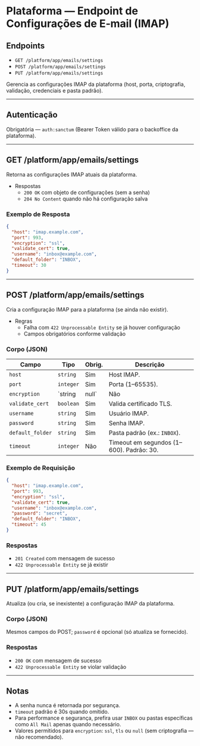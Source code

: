 # Plataforma — Endpoint de Configurações de E‑mail (IMAP)

## Endpoints

- `GET /platform/app/emails/settings`
- `POST /platform/app/emails/settings`
- `PUT /platform/app/emails/settings`

Gerencia as configurações IMAP da plataforma (host, porta, criptografia, validação, credenciais e pasta padrão).

---

## Autenticação

Obrigatória — `auth:sanctum` (Bearer Token válido para o backoffice da plataforma).

---

## GET /platform/app/emails/settings

Retorna as configurações IMAP atuais da plataforma.

- Respostas
  - `200 OK` com objeto de configurações (sem a senha)
  - `204 No Content` quando não há configuração salva

### Exemplo de Resposta
```json
{
  "host": "imap.example.com",
  "port": 993,
  "encryption": "ssl",
  "validate_cert": true,
  "username": "inbox@example.com",
  "default_folder": "INBOX",
  "timeout": 30
}
```

---

## POST /platform/app/emails/settings

Cria a configuração IMAP para a plataforma (se ainda não existir).

- Regras
  - Falha com `422 Unprocessable Entity` se já houver configuração
  - Campos obrigatórios conforme validação

### Corpo (JSON)
| Campo            | Tipo       | Obrig. | Descrição |
| ---------------- | ---------- | ------ | --------- |
| `host`           | `string`   | Sim    | Host IMAP. |
| `port`           | `integer`  | Sim    | Porta (1–65535). |
| `encryption`     | `string|null` | Não | `ssl`, `tls` ou `null`. |
| `validate_cert`  | `boolean`  | Sim    | Valida certificado TLS. |
| `username`       | `string`   | Sim    | Usuário IMAP. |
| `password`       | `string`   | Sim    | Senha IMAP. |
| `default_folder` | `string`   | Sim    | Pasta padrão (ex.: `INBOX`). |
| `timeout`        | `integer`  | Não    | Timeout em segundos (1–600). Padrão: 30. |

### Exemplo de Requisição
```json
{
  "host": "imap.example.com",
  "port": 993,
  "encryption": "ssl",
  "validate_cert": true,
  "username": "inbox@example.com",
  "password": "secret",
  "default_folder": "INBOX",
  "timeout": 45
}
```

### Respostas
- `201 Created` com mensagem de sucesso
- `422 Unprocessable Entity` se já existir

---

## PUT /platform/app/emails/settings

Atualiza (ou cria, se inexistente) a configuração IMAP da plataforma.

### Corpo (JSON)
Mesmos campos do POST; `password` é opcional (só atualiza se fornecido).

### Respostas
- `200 OK` com mensagem de sucesso
- `422 Unprocessable Entity` se violar validação

---

## Notas

- A senha nunca é retornada por segurança.
- `timeout` padrão é 30s quando omitido.
- Para performance e segurança, prefira usar `INBOX` ou pastas específicas como `All Mail` apenas quando necessário.
- Valores permitidos para `encryption`: `ssl`, `tls` ou `null` (sem criptografia — não recomendado).
